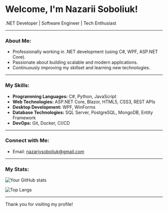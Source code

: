 # Welcome, I'm Nazarii Soboliuk!

.NET Developer | Software Engineer | Tech Enthusiast

---

### About Me:
- Professionally working in .NET development (using C#, WPF, ASP.NET Core).
- Passionate about building scalable and modern applications.
- Continuously improving my skillset and learning new technologies.

---

### My Skills:
- **Programming Languages:** C#, Python, JavaScript
- **Web Technologies:** ASP.NET Core, Blazor, HTML5, CSS3, REST APIs
- **Desktop Development:** WPF, WinForms
- **Database Technologies:** SQL Server, PostgreSQL, MongoDB, Entity Framework
- **DevOps:** Git, Docker, CI/CD

---

### Connect with Me:
- Email: nazariysoboliuk@gmail.com

---

### My Stats:
![Your GitHub stats](https://github-readme-stats.vercel.app/api?username=Nryyy&show_icons=true&theme=radical)

![Top Langs](https://github-readme-stats.vercel.app/api/top-langs/?username=Nryyy&layout=compact&theme=radical)

---

Thank you for visiting my profile!
